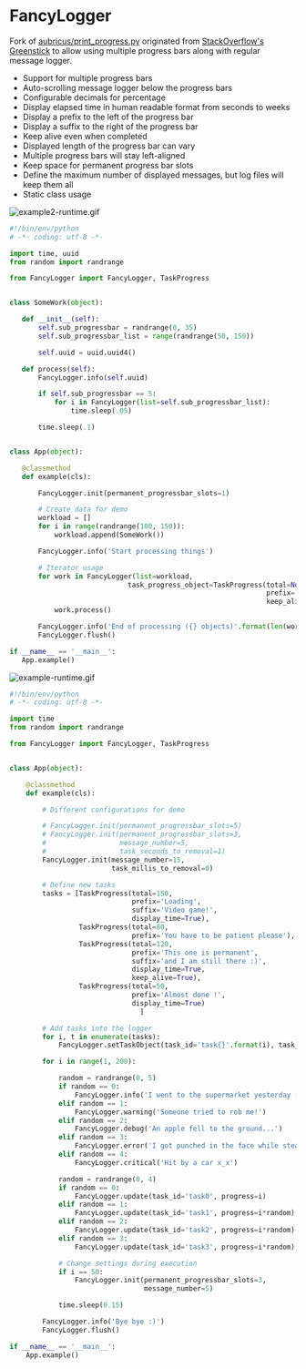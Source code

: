 # FancyLogger
Fork of [aubricus/print_progress.py](https://gist.github.com/aubricus/f91fb55dc6ba5557fbab06119420dd6a) originated from [StackOverflow's Greenstick](http://stackoverflow.com/a/34325723) to allow using multiple progress bars along with regular message logger.


 * Support for multiple progress bars
 * Auto-scrolling message logger below the progress bars
 * Configurable decimals for percentage
 * Display elapsed time in human readable format from seconds to weeks
 * Display a prefix to the left of the progress bar
 * Display a suffix to the right of the progress bar
 * Keep alive even when completed
 * Displayed length of the progress bar can vary
 * Multiple progress bars will stay left-aligned
 * Keep space for permanent progress bar slots
 * Define the maximum number of displayed messages, but log files will keep them all
 * Static class usage
  
  
 ![example2-runtime.gif](https://github.com/peepall/FancyLogger/blob/master/example2-runtime.gif)
 
 ```python
#!/bin/env/python
# -*- coding: utf-8 -*-

import time, uuid
from random import randrange

from FancyLogger import FancyLogger, TaskProgress


class SomeWork(object):

    def __init__(self):
        self.sub_progressbar = randrange(0, 35)
        self.sub_progressbar_list = range(randrange(50, 150))

        self.uuid = uuid.uuid4()

    def process(self):
        FancyLogger.info(self.uuid)

        if self.sub_progressbar == 5:
            for i in FancyLogger(list=self.sub_progressbar_list):
                time.sleep(.05)

        time.sleep(.1)


class App(object):

    @classmethod
    def example(cls):

        FancyLogger.init(permanent_progressbar_slots=1)

        # Create data for demo
        workload = []
        for i in range(randrange(100, 150)):
            workload.append(SomeWork())

        FancyLogger.info('Start processing things')

        # Iterator usage
        for work in FancyLogger(list=workload,
                              task_progress_object=TaskProgress(total=None,
                                                                prefix='Main task',
                                                                keep_alive=True)):
            work.process()

        FancyLogger.info('End of processing ({} objects)'.format(len(workload)))
        FancyLogger.flush()

if __name__ == '__main__':
    App.example()
```

![example-runtime.gif](https://github.com/peepall/FancyLogger/blob/master/example-runtime.gif)

```python
#!/bin/env/python
# -*- coding: utf-8 -*-

import time
from random import randrange

from FancyLogger import FancyLogger, TaskProgress


class App(object):

    @classmethod
    def example(cls):

        # Different configurations for demo

        # FancyLogger.init(permanent_progressbar_slots=5)
        # FancyLogger.init(permanent_progressbar_slots=3,
        #                  message_number=5,
        #                  task_seconds_to_removal=1)
        FancyLogger.init(message_number=15,
                         task_millis_to_removal=0)

        # Define new tasks
        tasks = [TaskProgress(total=150,
                              prefix='Loading',
                              suffix='Video game!',
                              display_time=True),
                 TaskProgress(total=80,
                              prefix='You have to be patient please'),
                 TaskProgress(total=120,
                              prefix='This one is permanent',
                              suffix='and I am still there :)',
                              display_time=True,
                              keep_alive=True),
                 TaskProgress(total=50,
                              prefix='Almost done !',
                              display_time=True)
                                ]

        # Add tasks into the logger
        for i, t in enumerate(tasks):
            FancyLogger.setTaskObject(task_id='task{}'.format(i), task_progress_object=t)

        for i in range(1, 200):

            random = randrange(0, 5)
            if random == 0:
                FancyLogger.info('I went to the supermarket yesterday :)')
            elif random == 1:
                FancyLogger.warning('Someone tried to rob me!')
            elif random == 2:
                FancyLogger.debug('An apple fell to the ground...')
            elif random == 3:
                FancyLogger.error('I got punched in the face while stealing a lollipop :(')
            elif random == 4:
                FancyLogger.critical('Hit by a car x_x')

            random = randrange(0, 4)
            if random == 0:
                FancyLogger.update(task_id='task0', progress=i)
            elif random == 1:
                FancyLogger.update(task_id='task1', progress=i*random)
            elif random == 2:
                FancyLogger.update(task_id='task2', progress=i*random)
            elif random == 3:
                FancyLogger.update(task_id='task3', progress=i*random)

            # Change settings during execution
            if i == 50:
                FancyLogger.init(permanent_progressbar_slots=3,
                                 message_number=5)

            time.sleep(0.15)

        FancyLogger.info('Bye bye :)')
        FancyLogger.flush()

if __name__ == '__main__':
    App.example()
```
